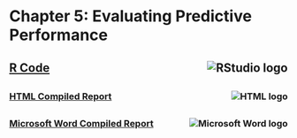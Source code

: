 # Chapter 5: Evaluating Predictive Performance

## <img src="https://img.icons8.com/?size=100&id=YYhSxUUW8osK&format=png&color=000000" alt="RStudio logo" align=right>[R Code]()

##

### <img src = "https://img.icons8.com/?size=100&id=12239&format=png&color=000000" alt="HTML logo" align=right>[HTML Compiled Report]()

##

### <img src="https://img.icons8.com/?size=100&id=13674&format=png&color=000000" alt="Microsoft Word logo" align=right>[Microsoft Word Compiled Report]()
